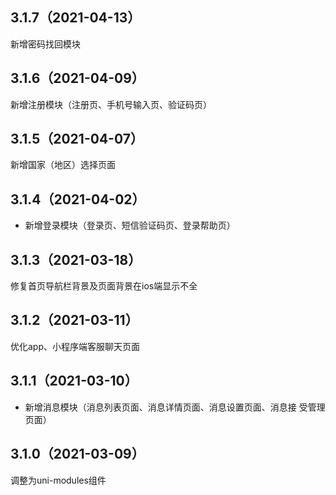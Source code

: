 ## 3.1.7（2021-04-13）
新增密码找回模块
## 3.1.6（2021-04-09）
新增注册模块（注册页、手机号输入页、验证码页）
## 3.1.5（2021-04-07）
新增国家（地区）选择页面
## 3.1.4（2021-04-02）
- 新增登录模块（登录页、短信验证码页、登录帮助页）
## 3.1.3（2021-03-18）
修复首页导航栏背景及页面背景在ios端显示不全
## 3.1.2（2021-03-11）
优化app、小程序端客服聊天页面
## 3.1.1（2021-03-10）
- 新增消息模块（消息列表页面、消息详情页面、消息设置页面、消息接 受管理页面）
## 3.1.0（2021-03-09）
调整为uni-modules组件
